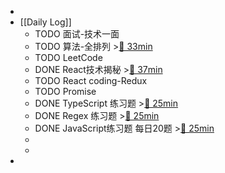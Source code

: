 -
- [[Daily Log]]
	- TODO 面试-技术一面
	- TODO 算法-全排列 >[🍅 33min](#agenda-pomo://?t=f-1688633729287-1500%2Cp-1688637192499-461)
	- TODO LeetCode
	- DONE React技术揭秘 >[🍅 37min](#agenda-pomo://?t=f-1688711414977-1500%2Cp-1688714941990-689)
	- TODO React coding-Redux
	- TODO Promise
	- DONE TypeScript 练习题 >[🍅 25min](#agenda-pomo://?t=f-1688706106858-1500)
	- DONE Regex 练习题 >[🍅 25min](#agenda-pomo://?t=f-1688708196499-1500)
	- DONE JavaScript练习题 每日20题 >[🍅 25min](#agenda-pomo://?t=f-1688702978711-1500)
	-
	-
-
